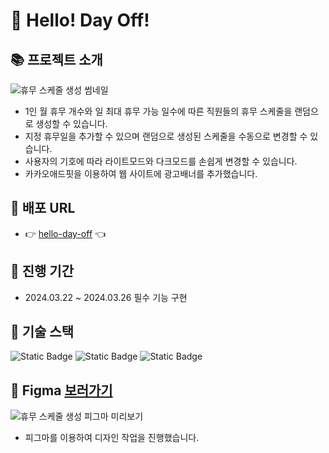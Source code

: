 # 📅 Hello! Day Off! 

## 📚 프로젝트 소개
![휴무 스케줄 생성 썸네일](https://github.com/LeeeeHaeji/day-off-generator/assets/116999139/faf837c3-7635-490b-8654-1aeb37ba0c30)

- 1인 월 휴무 개수와 일 최대 휴무 가능 일수에 따른 직원들의 휴무 스케줄을 랜덤으로 생성할 수 있습니다. 
- 지정 휴무일을 추가할 수 있으며 랜덤으로 생성된 스케줄을 수동으로 변경할 수 있습니다.
- 사용자의 기호에 따라 라이트모드와 다크모드를 손쉽게 변경할 수 있습니다.
- 카카오애드핏을 이용하여 웹 사이트에 광고배너를 추가했습니다.

## 🚀 배포 URL
- 👉 [hello-day-off](https://leeeehaeji.github.io/hello-day-off/) 👈

## 📆 진행 기간
- 2024.03.22 ~ 2024.03.26 필수 기능 구현

## 📌 기술 스택
![Static Badge](https://img.shields.io/badge/react-20232a?style=for-the-badge&logo=react&logoColor=61DAFB)
![Static Badge](https://img.shields.io/badge/typescript-3178C6?style=for-the-badge&logo=typescript&logoColor=fff)
![Static Badge](https://img.shields.io/badge/styledcomponents-DB7093?style=for-the-badge&logo=styledcomponents&logoColor=fff)

## 🎨 Figma [보러가기](https://www.figma.com/file/OdXtAQGlqIuBbzn2FYXfG7/Hello!-Day-Off!?type=design&node-id=73192%3A4193&mode=design&t=vVnHQbOYXvIXosh1-1)

![휴무 스케줄 생성 피그마 미리보기](https://github.com/LeeeeHaeji/hello-day-off/assets/116999139/54c8beec-98da-4251-97da-888d8a63ffa5)

- 피그마를 이용하여 디자인 작업을 진행했습니다.

